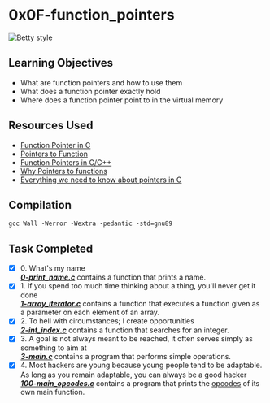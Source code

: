 # 0x0F-function_pointers

![Betty style](https://img.shields.io/badge/betty-style%20guide-purple?style=round-square)

## Learning Objectives
* What are function pointers and how to use them
* What does a function pointer exactly hold
* Where does a function pointer point to in the virtual memory

## Resources Used
* [Function Pointer in C](https://www.geeksforgeeks.org/function-pointer-in-c/)
* [Pointers to Function](https://publications.gbdirect.co.uk//c_book/chapter5/function_pointers.html)
* [Function Pointers in C/C++](https://www.youtube.com/watch?v=ynYtgGUNelE)
* [Why Pointers to functions](https://www.youtube.com/watch?v=sxTFSDAZM8s)
* [Everything we need to know about pointers in C](https://boredzo.org/pointers/)

## Compilation

`gcc Wall -Werror -Wextra -pedantic -std=gnu89`

## Task Completed

+ [x] 0\. What's my name<br/>_**[0-print_name.c](0-print_name.c)**_ contains a function that prints a name.
+ [x] 1\. If you spend too much time thinking about a thing, you'll never get it done<br/>_**[1-array_iterator.c](1-array_iterator.c)**_ contains a function that executes a function given as a parameter on each element of an array.
+ [x] 2\. To hell with circumstances; I create opportunities<br/>_**[2-int_index.c](2-int_index.c)**_ contains a function that searches for an integer.
+ [x] 3\. A goal is not always meant to be reached, it often serves simply as something to aim at<br/>_**[3-main.c](3-main.c)**_ contains a program that performs simple operations.
+ [x] 4\. Most hackers are young because young people tend to be adaptable. As long as you remain adaptable, you can always be a good hacker<br/>_**[100-main_opcodes.c](100-main_opcodes.c)**_ contains a program that prints the [opcodes](https://en.wikipedia.org/wiki/Opcode) of its own main function.
